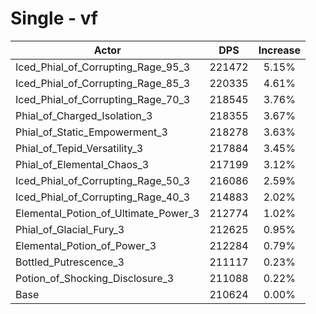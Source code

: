 # Single - vf
| Actor | DPS | Increase |
|---|:---:|:---:|
|Iced_Phial_of_Corrupting_Rage_95_3|221472|5.15%|
|Iced_Phial_of_Corrupting_Rage_85_3|220335|4.61%|
|Iced_Phial_of_Corrupting_Rage_70_3|218545|3.76%|
|Phial_of_Charged_Isolation_3|218355|3.67%|
|Phial_of_Static_Empowerment_3|218278|3.63%|
|Phial_of_Tepid_Versatility_3|217884|3.45%|
|Phial_of_Elemental_Chaos_3|217199|3.12%|
|Iced_Phial_of_Corrupting_Rage_50_3|216086|2.59%|
|Iced_Phial_of_Corrupting_Rage_40_3|214883|2.02%|
|Elemental_Potion_of_Ultimate_Power_3|212774|1.02%|
|Phial_of_Glacial_Fury_3|212625|0.95%|
|Elemental_Potion_of_Power_3|212284|0.79%|
|Bottled_Putrescence_3|211117|0.23%|
|Potion_of_Shocking_Disclosure_3|211088|0.22%|
|Base|210624|0.00%|
